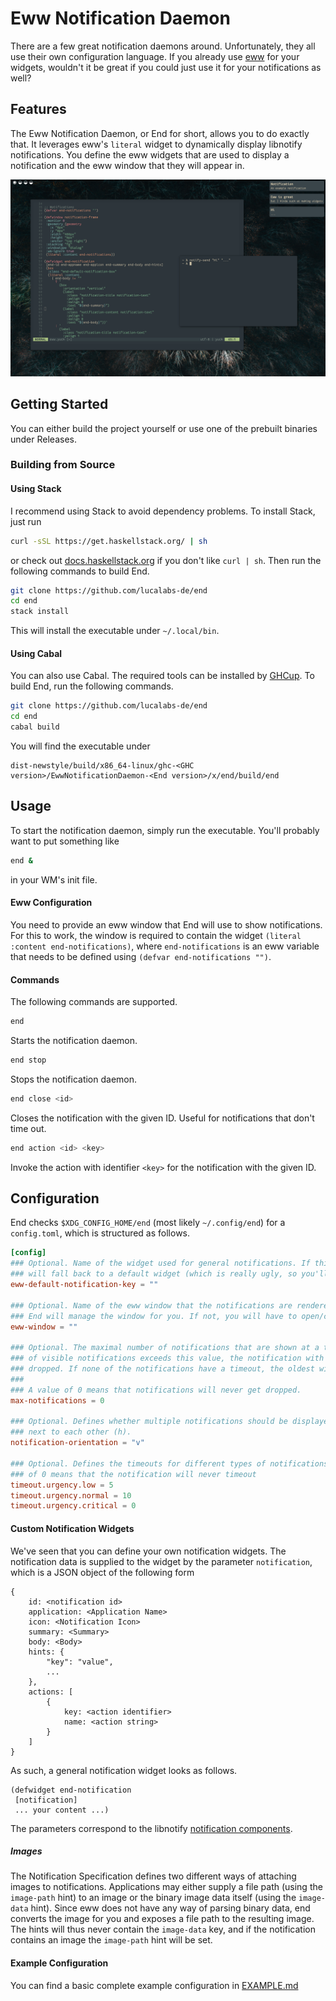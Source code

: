 # Eww Notification Daemon

There are a few great notification daemons around. Unfortunately, they all use their own configuration language. 
If you already use [eww](https://github.com/elkowar/eww) for your widgets, wouldn't it be great if you could just use it for your notifications as well?

## Features
The Eww Notification Daemon, or End for short, allows you to do exactly that. It leverages eww's `literal` widget to dynamically display 
libnotify notifications. You define the eww widgets that are used to display a notification and the eww window that they will appear in. 

![Basic Eww Notifications](.github/basic.png)

## Getting Started
You can either build the project yourself or use one of the prebuilt binaries under Releases.

### Building from Source

#### Using Stack
I recommend using Stack to avoid dependency problems. To install Stack, just run

```bash
curl -sSL https://get.haskellstack.org/ | sh
```
or check out [docs.haskellstack.org](https://docs.haskellstack.org/en/stable/install_and_upgrade/#manual-download) if you don't like `curl | sh`. 
Then run the following commands to build End. 

```bash
git clone https://github.com/lucalabs-de/end
cd end
stack install
```

This will install the executable under `~/.local/bin`.

#### Using Cabal
You can also use Cabal. The required tools can be installed by [GHCup](https://www.haskell.org/ghcup/).
To build End, run the following commands.

```bash
git clone https://github.com/lucalabs-de/end
cd end
cabal build
```
You will find the executable under 
```
dist-newstyle/build/x86_64-linux/ghc-<GHC version>/EwwNotificationDaemon-<End version>/x/end/build/end
```

## Usage
To start the notification daemon, simply run the executable. You'll probably want to put something like
```bash
end &
```
in your WM's init file. 

#### Eww Configuration
You need to provide an eww window that End will use to show notifications. For this to work, the window is required 
to contain the widget `(literal :content end-notifications)`, where `end-notifications` is an eww variable that needs to be defined using `(defvar end-notifications "")`.

#### Commands
The following commands are supported.

```bash
end
```
Starts the notification daemon.

```bash
end stop
```
Stops the notification daemon.

```bash
end close <id>
```
Closes the notification with the given ID. Useful for notifications that don't time out.

```bash
end action <id> <key>
```
Invoke the action with identifier `<key>` for the notification with the given ID.

## Configuration
End checks `$XDG_CONFIG_HOME/end` (most likely `~/.config/end`) for a `config.toml`, which is structured as follows.

```toml
[config]
### Optional. Name of the widget used for general notifications. If this is not supplied, End 
### will fall back to a default widget (which is really ugly, so you'll want to set this ^^).
eww-default-notification-key = ""

### Optional. Name of the eww window that the notifications are rendered in. If this is set,
### End will manage the window for you. If not, you will have to open/close it yourself. 
eww-window = ""

### Optional. The maximal number of notifications that are shown at a time. When the current number
### of visible notifications exceeds this value, the notification with the soonest timeout will be 
### dropped. If none of the notifications have a timeout, the oldest will be dropped.
###
### A value of 0 means that notifications will never get dropped.
max-notifications = 0

### Optional. Defines whether multiple notifications should be displayed above each other (v) or
### next to each other (h).
notification-orientation = "v"

### Optional. Defines the timeouts for different types of notifications in seconds. A value 
### of 0 means that the notification will never timeout
timeout.urgency.low = 5
timeout.urgency.normal = 10
timeout.urgency.critical = 0
```

#### Custom Notification Widgets
We've seen that you can define your own notification widgets. 
The notification data is supplied to the widget by the parameter `notification`, which is a JSON object of the following form

```
{
    id: <notification id>
    application: <Application Name>
    icon: <Notification Icon> 
    summary: <Summary>
    body: <Body>
    hints: {
        "key": "value",
        ...
    },
    actions: [
        {
            key: <action identifier>
            name: <action string>
        }
    ]
}
```

As such, a general notification widget looks as follows.

```yuck
(defwidget end-notification 
 [notification]
 ... your content ...)
```

The parameters correspond to the libnotify [notification components](https://specifications.freedesktop.org/notification-spec/notification-spec-latest.html#basic-design).

##### Images
The Notification Specification defines two different ways of attaching images to notifications. Applications may either supply a file path (using the `image-path` hint) to an image or the binary image data itself (using the `image-data` hint). Since eww does not have any way of parsing binary data, end converts the image for you and exposes a file path to the resulting image. The hints will thus never contain the `image-data` key, and if the notification contains an image the `image-path` hint will be set.


#### Example Configuration 
You can find a basic complete example configuration in [EXAMPLE.md](EXAMPLE.md)

